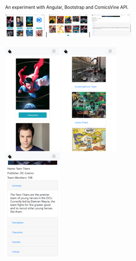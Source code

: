 An experiment with Angular, Bootstrap and ComicsVine API.

<img src="screenshots\web-01.png" width="25%"/> | <img src="screenshots\web-02.png" width="25%"/> | <img src="screenshots\web-03.png" width="25%"/>

<br/>

<img src="screenshots\mob-01.png" width="35%"/>
<img src="screenshots\mob-02.png" width="35%"/>
<img src="screenshots\mob-03.png" width="35%"/>
